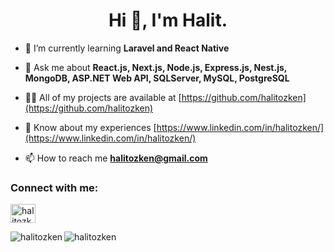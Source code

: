 <h1 align="center">Hi 👋, I'm Halit.</h1>

- 🌱 I’m currently learning **Laravel and React Native**

- 💬 Ask me about **React.js, Next.js, Node.js, Express.js, Nest.js, MongoDB, ASP.NET Web API, SQLServer, MySQL, PostgreSQL**

- 👨‍💻 All of my projects are available at [https://github.com/halitozken](https://github.com/halitozken)

- 📄 Know about my experiences [https://www.linkedin.com/in/halitozken/](https://www.linkedin.com/in/halitozken/)

- 📫 How to reach me **halitozken@gmail.com**

<h3 align="left">Connect with me:</h3>
<p align="left">
<a href="https://linkedin.com/in/halitozken" target="blank"><img align="center" src="https://raw.githubusercontent.com/rahuldkjain/github-profile-readme-generator/master/src/images/icons/Social/linked-in-alt.svg" alt="halitozken" height="30" width="40" /></a>
</p>



<p><img align="left" src="https://github-readme-stats.vercel.app/api/top-langs?username=halitozken&show_icons=true&locale=en&layout=compact" alt="halitozken" /></p>



<p><img align="center" src="https://github-readme-streak-stats.herokuapp.com/?user=halitozken&" alt="halitozken" /></p>
